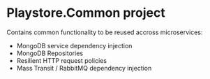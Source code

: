 # Playstore.Common project
Contains common functionality to be reused accross microservices:
- MongoDB service dependency injection
- MongoDB Repositories
- Resilient HTTP request policies
- Mass Transit / RabbitMQ dependency injection